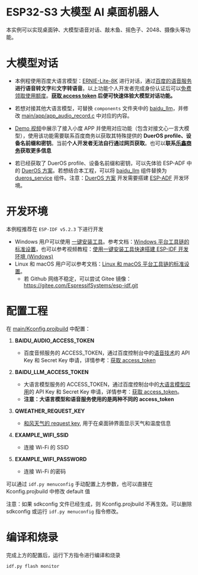 # **ESP32-S3 大模型 AI 桌面机器人**

本实例可以实现桌面钟、大模型语音对话、敲木鱼、摇色子、2048、摄像头等功能。

# **大模型对话**

- 本例程使用百度大语言模型：[ERNIE-Lite-8K](https://cloud.baidu.com/doc/WENXINWORKSHOP/s/dltgsna1o) 进行对话，通过[百度的语音服务](https://cloud.baidu.com/doc/SPEECH/s/mlbxh7xie) **进行语音转文字**和**文字转语音**。以上功能个人开发者完成身份认证后可以[免费领取使用额度](https://console.bce.baidu.com/ai/?fromai=389#/ai/speech/overview/resource/getFree)。**[获取 access token](https://cloud.baidu.com/doc/WENXINWORKSHOP/s/Ilkkrb0i5) 后便可快速体验大模型对话功能。**

- 若想对接其他大语言模型，可替换 ``components`` 文件夹中的 [baidu_llm](components/baidu_llm)，并修改 [main/app/app_audio_record.c](main/app/app_audio_record.c) 中对应的内容。

- [Demo 视频](https://www.bilibili.com/video/BV1MezzYaEfP/)中展示了接入小度 APP 并使用对应功能（包含对接文心一言大模型），使用该功能需要联系百度商务以获取其特殊提供的 **DuerOS profile、设备名前缀和密钥**。当前**个人开发者无法自行通过网页获取**。也可以**联系[乐鑫商务](https://www.espressif.com/zh-hans/contact-us/sales-questions)获取更多信息**

- 若已经获取了 DuerOS profile、设备名前缀和密钥，可以先体验 ESP-ADF 中的 [DuerOS 方案](https://github.com/espressif/esp-adf/tree/master/examples/dueros)。若想结合本工程，可以将 [baidu_llm](components/baidu_llm) 组件替换为 [dueros_service](https://github.com/espressif/esp-adf/tree/master/components/dueros_service) 组件。注意：[DuerOS 方案](https://github.com/espressif/esp-adf/tree/master/examples/dueros) 开发需要搭建 [ESP-ADF](https://github.com/espressif/esp-adf/tree/master) 开发环境。

# 开发环境

本例程推荐在 ``ESP-IDF v5.2.3`` 下进行开发
- Windows 用户可以使用 [一键安装工具](https://dl.espressif.com/dl/esp-idf/)。参考文档：[Windows 平台工具链的标准设置](https://docs.espressif.com/projects/esp-idf/zh_CN/latest/esp32/get-started/windows-setup.html)，也可以参考视频教程：[使用一键安装工具快速搭建 ESP-IDF 开发环境 (Windows)](https://www.bilibili.com/video/BV1to4y177ko/)
- Linux 和 macOS 用户可以参考文档：[Linux 和 macOS 平台工具链的标准设置](https://docs.espressif.com/projects/esp-idf/zh_CN/latest/esp32/get-started/linux-macos-setup.html)。
  - 若 Github 网络不稳定，可以尝试 Gitee 镜像：https://gitee.com/EspressifSystems/esp-idf.git

# 配置工程

在 [main/Kconfig.projbuild](main/Kconfig.projbuild) 中配置：

1. **BAIDU_AUDIO_ACCESS_TOKEN**
   - 百度音频服务的 ACCESS_TOKEN，通过百度控制台中的[语音技术]((https://cloud.baidu.com/doc/SPEECH/s/mlbxh7xie))的 API Key 和 Secret Key 申请，详情参考：[获取 access_token](https://cloud.baidu.com/doc/WENXINWORKSHOP/s/Ilkkrb0i5)

2. **BAIDU_LLM_ACCESS_TOKEN**
   - 大语言模型服务的 ACCESS_TOKEN，通过百度控制台中的[大语言模型应用](https://cloud.baidu.com/doc/WENXINWORKSHOP/s/dltgsna1o)的 API Key 和 Secret Key 申请，详情参考：[获取 access_token](https://cloud.baidu.com/doc/WENXINWORKSHOP/s/Ilkkrb0i5)。
   - **注意：大语言模型和语音服务使用的是两种不同的 access_token**

3. **QWEATHER_REQUEST_KEY**
   - [和风天气的 request key](https://dev.qweather.com/), 用于在桌面钟界面显示天气和温度信息

4. **EXAMPLE_WIFI_SSID**
   - 连接 Wi-Fi 的 SSID

5. **EXAMPLE_WIFI_PASSWORD**
   - 连接 Wi-Fi 的密码

可以通过 ``idf.py menuconfig`` 手动配置上方参数，也可以直接在 Kconfig.projbuild 中修改 default 值

注意：如果 sdkconfig 文件已经生成，则 Kconfig.projbuild 不再生效。可以删除 sdkconfig 或运行 ``idf.py menuconfig`` 指令修改。

# 编译和烧录

完成上方的配置后，运行下方指令进行编译和烧录
```
idf.py flash monitor
```